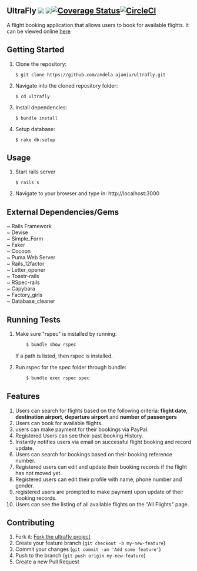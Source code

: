 ## UltraFly <a href="https://codeclimate.com/github/andela-ajamiu/ultrafly"><img src="https://codeclimate.com/github/andela-ajamiu/ultrafly/badges/gpa.svg" /></a> </a><a href="https://codeclimate.com/github/andela-ajamiu/ultrafly"><img src="https://codeclimate.com/github/andela-ajamiu/ultrafly/badges/issue_count.svg" /></a><a href='https://coveralls.io/github/andela-ajamiu/ultrafly?branch=master'><img src='https://coveralls.io/repos/github/andela-ajamiu/ultrafly/badge.svg?branch=master' alt='Coverage Status' /></a>[![CircleCI](https://circleci.com/gh/andela-ajamiu/ultrafly.svg?style=svg)](https://circleci.com/gh/andela-ajamiu/ultrafly)

A flight booking application that allows users to book for available flights. It can be viewed online [here](https://ultrafly.herokuapp.com)
## Getting Started
1. Clone the repository:
    ````
    $ git clone https://github.com/andela-ajamiu/ultrafly.git
    ````

2. Navigate into the cloned repository folder:
    ```
    $ cd ultrafly
    ```

3. Install dependencies:
    ```
    $ bundle install
    ```

4. Setup database:
    ```
    $ rake db:setup
    ```


## Usage
1. Start rails server
    ```
    $ rails s
    ```

2. Navigate to your browser and type in: http://localhost:3000

## External Dependencies/Gems

~ Rails Framework<br>
~ Devise<br>
~ Simple_Form<br>
~ Faker<br>
~ Cocoon<br>
~ Puma Web Server<br>
~ Rails_12factor<br>
~ Letter_opener<br>
~ Toastr-rails<br>
~ RSpec-rails<br>
~ Capybara<br>
~ Factory_girls<br>
~ Database_cleaner


## Running Tests

1. Make sure "rspec" is installed by running:
    ```sh
        $ bundle show rspec
    ```
    If a path is listed, then rspec is installed.

2. Run rspec for the spec folder through bundle:
    ```sh
        $ bundle exec rspec spec
    ```


## Features

1. Users can search for flights based on the following criteria: **flight date**, **destination airport**, **departure airport** and **number of passengers**
2. Users can book for available flights.
3. users can make payment for their bookings via PayPal.
4. Registered Users can see their past booking History.
5. Instantly notifies users via email on successful flight booking and record update.
6. Users can search for bookings based on their booking reference number.
7. Registered users can edit and update their booking records if the flight has not moved yet.
8. Registered users can edit their profile with name, phone number and gender.
9. registered users are prompted to make payment upon update of their booking records.
10. Users can see the listing of all available flights on the "All Flights" page.



## Contributing

1. Fork it: [Fork the ultrafly project](https://github.com/andela-ajamiu/ultrafly/fork)
2. Create your feature branch (`git checkout -b my-new-feature`)
3. Commit your changes (`git commit -am 'Add some feature'`)
4. Push to the branch (`git push origin my-new-feature`)
5. Create a new Pull Request